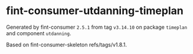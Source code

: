# fint-consumer-utdanning-timeplan

Generated by fint-consumer `2.5.1` from tag `v3.14.10` on package `timeplan` and component `utdanning`.

Based on fint-consumer-skeleton refs/tags/v1.8.1.
